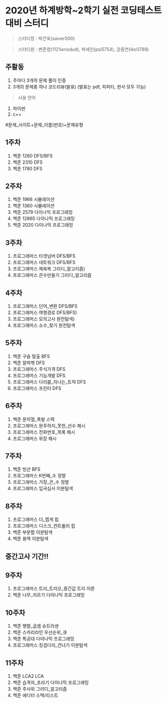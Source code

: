 # 2020년 하계방학~2학기 실전 코딩테스트 대비 스터디
> 스터디장 : 박건욱(saiver500)

> 스터디원 : 변준영(1121wnsdud), 박세인(psi5754), 강종연(iko0789)

## 주활동
1. 주마다 3개의 문제 풀이 인증
2. 3개의 문제중 하나 코드리뷰(발표)
(발표는 pdf, 피피티, 판서 모두 가능) 

>사용 언어
  1. 파이썬
  2. c++
  
#문제_사이트+문제_이름(번호)+문제유형

## 1주차

1. 백준 1260 DFS/BFS
2. 백준 2310 DFS 
3. 백준 1780 DFS

## 2주차

1. 백준 1966 시뮬레이션
2. 백준 1360 시뮬레이션
3. 백준 2579 다이나믹 프로그래밍
4. 백준 12865 다이나믹 프로그래밍
5. 백준 2020  다이나믹 프로그래밍

## 3주차

1. 프로그래머스 타겟넘버 DFS/BFS
2. 프로그래머스 네트워크 DFS/BFS
3. 프로그래머스 체육복     그리디_알고리즘)
4. 프로그래머스 큰수만들기 그리디_알고리즘

## 4주차 
1. 프로그래머스 단어_변환 DFS/BFS 
2. 프로그래머스 여행경로 DFS/BFS)
3. 프로그래머스 모의고사 완전탐색)
4. 프로그래머스 소수_찾기 완전탐색 

## 5주차
1. 백준 구슬 탈출 BFS 
2. 백준 알파벳 DFS 
3. 프로그래머스 주식가격 DFS 
4. 프로그래머스 기능개발 DFS 
5. 프로그래머스 다리를_지나는_트럭 DFS 
6. 프로그래머스 프린터 DFS 

## 6주차
1. 백준 문자열_폭발 스택
2. 프로그래머스 완주하지_못한_선수 해시
3. 프로그래머스 전화번호_목록 해시
4. 프로그래머스 위장 해시

## 7주차
1. 백준 빙산 BFS
2. 프로그래머스 K번째_수 정렬
3. 프로그래머스 가장_큰_수 정렬
4. 프로그래머스 입국심사 이분탐색

## 8주차
1. 프로그래머스 더_맵게 힙
2. 프로그래머스 디스크_컨트롤러 힙
3. 백준 부분합 이분탐색 
4. 백준 용액 이분탐색

## 중간고사 기간!!

## 9주차
1. 프로그래머스 트리_트리오_중간값 트리 이론
2. 백준 나무_자르기 다이나믹 프로그래밍

## 10주차
1. 백준 행렬_곱셈 슈트라센
2. 백준 스카리라인 우선순위_큐
3. 백준 특공대 다이나믹 프로그래밍
4. 프로그래머스 징검다리_건너기 이분탐색

## 11주차
1. 백준 LCA2 LCA
2. 백준 습격자_초라기 다이나믹 프로그래밍
3. 백준 주사위 그리디_알고리즘
4. 백준 에디터 스택/리스트
